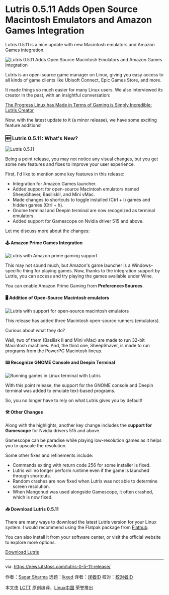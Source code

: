 [#]: subject: "Lutris 0.5.11 Adds Open Source Macintosh Emulators and Amazon Games Integration"
[#]: via: "https://news.itsfoss.com/lutris-0-5-11-release/"
[#]: author: "Sagar Sharma https://news.itsfoss.com/author/sagar/"
[#]: collector: "lkxed"
[#]: translator: " "
[#]: reviewer: " "
[#]: publisher: " "
[#]: url: " "

Lutris 0.5.11 Adds Open Source Macintosh Emulators and Amazon Games Integration
======
Lutris 0.5.11 is a nice update with new Macintosh emulators and Amazon Games integration.

![Lutris 0.5.11 Adds Open Source Macintosh Emulators and Amazon Games Integration][1]

Lutris is an open-source game manager on Linux, giving you easy access to all kinds of game clients like Ubisoft Connect, Epic Games Store, and more.

It made things so much easier for many Linux users. We also interviewed its creator in the past, with an insightful conversation:

[The Progress Linux has Made in Terms of Gaming is Simply Incredible: Lutris Creator][2]

Now, with the latest update to it (a minor release), we have some exciting feature additions!

### 🆕 Lutris 0.5.11: What's New?

![Lutris 0.5.11][4]

Being a point release, you may not notice any visual changes, but you get some new features and fixes to improve your user experience.

First, I'd like to mention some key features in this release:

* Integration for Amazon Games launcher.
* Added support for open-source Macintosh emulators named SheepShaver, BasiliskII, and Mini vMac.
* Made changes to shortcuts to toggle installed (Ctrl + i) games and hidden games (Ctrl + h).
* Gnome terminal and Deepin terminal are now recognized as terminal emulators.
* Added support for Gamescope on Nvidia driver 515 and above.

Let me discuss more about the changes:

#### 🕹️ Amazon Prime Games Integration

![Lutris with Amazon prime gaming support][5]

This may not sound much, but Amazon's game launcher is a Windows-specific thing for playing games. Now, thanks to the integration support by Lutris, you can access and try playing the games available under Wine.

You can enable Amazon Prime Gaming from **Preference>Sources**.

#### 🖥️ Addition of Open-Source Macintosh emulators

![Lutris with support for open-source macintosh emulators][6]

This release has added three Macintosh open-source runners (emulators).

Curious about what they do?

Well, two of them (Basilisk II and Mini vMac) are made to run 32-bit Macintosh machines. And, the third one, SheepShaver, is made to run programs from the PowerPC Macintosh lineup.

#### ⌨️ Recognize GNOME Console and Deepin Terminal

![Running games in Linux terminal with Lutris][7]

With this point release, the support for the GNOME console and Deepin terminal was added to emulate text-based programs.

So, you no longer have to rely on what Lutris gives you by default!

#### 🛠️ Other Changes

Along with the highlights, another key change includes the s**upport for Gamescope** for Nvidia drivers 515 and above.

Gamescope can be paradise while playing low-resolution games as it helps you to upscale the resolution.

Some other fixes and refinements include:

* Commands exiting with return code 256 for some installer is fixed.
* Lutris will no longer perform runtime even if the game is launched through shortcuts.
* Random crashes are now fixed when Lutris was not able to determine screen resolution.
* When Mangohud was used alongside Gamescope, it often crashed, which is now fixed.

#### 📥 Download Lutris 0.5.11

There are many ways to download the latest Lutris version for your Linux system. I would recommend using the Flatpak package from [Flathub][10].

You can also install it from your software center, or visit the official website to explore more options.

[Download Lutris][11]

--------------------------------------------------------------------------------

via: https://news.itsfoss.com/lutris-0-5-11-release/

作者：[Sagar Sharma][a]
选题：[lkxed][b]
译者：[译者ID](https://github.com/译者ID)
校对：[校对者ID](https://github.com/校对者ID)

本文由 [LCTT](https://github.com/LCTT/TranslateProject) 原创编译，[Linux中国](https://linux.cn/) 荣誉推出

[a]: https://news.itsfoss.com/author/sagar/
[b]: https://github.com/lkxed
[1]: https://news.itsfoss.com/content/images/size/w1200/2022/08/lutris-0-5-11-update.jpg
[2]: https://news.itsfoss.com/lutris-creator-interview/
[4]: https://news.itsfoss.com/content/images/2022/08/Lutris.png
[5]: https://news.itsfoss.com/content/images/2022/08/Amazon-Prime-games-integration.png
[6]: https://news.itsfoss.com/content/images/2022/08/Macintosh-emulators-1.png
[7]: https://news.itsfoss.com/content/images/2022/08/Deepin-terminal.png
[8]: https://itsfoss.com/epic-games-linux/
[10]: https://flathub.org/apps/details/net.lutris.Lutris
[11]: https://lutris.net/
